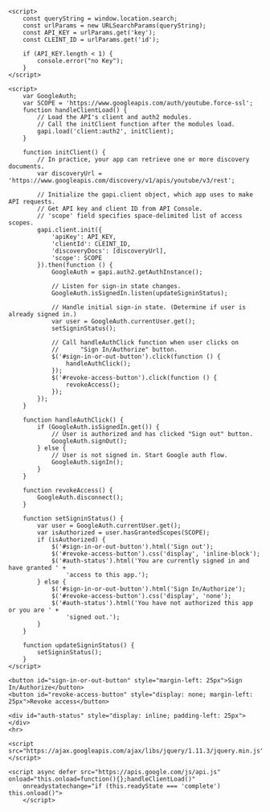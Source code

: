 <html>

<head>

</head>

<body>
    <script src="https://apis.google.com/js/api.js"></script>

    <script>
        const queryString = window.location.search;
        const urlParams = new URLSearchParams(queryString);
        const API_KEY = urlParams.get('key');
        const CLEINT_ID = urlParams.get('id');

        if (API_KEY.length < 1) {
            console.error("no Key");
        }
    </script>

    <script>
        var GoogleAuth;
        var SCOPE = 'https://www.googleapis.com/auth/youtube.force-ssl';
        function handleClientLoad() {
            // Load the API's client and auth2 modules.
            // Call the initClient function after the modules load.
            gapi.load('client:auth2', initClient);
        }

        function initClient() {
            // In practice, your app can retrieve one or more discovery documents.
            var discoveryUrl = 'https://www.googleapis.com/discovery/v1/apis/youtube/v3/rest';

            // Initialize the gapi.client object, which app uses to make API requests.
            // Get API key and client ID from API Console.
            // 'scope' field specifies space-delimited list of access scopes.
            gapi.client.init({
                'apiKey': API_KEY,
                'clientId': CLEINT_ID,
                'discoveryDocs': [discoveryUrl],
                'scope': SCOPE
            }).then(function () {
                GoogleAuth = gapi.auth2.getAuthInstance();

                // Listen for sign-in state changes.
                GoogleAuth.isSignedIn.listen(updateSigninStatus);

                // Handle initial sign-in state. (Determine if user is already signed in.)
                var user = GoogleAuth.currentUser.get();
                setSigninStatus();

                // Call handleAuthClick function when user clicks on
                //      "Sign In/Authorize" button.
                $('#sign-in-or-out-button').click(function () {
                    handleAuthClick();
                });
                $('#revoke-access-button').click(function () {
                    revokeAccess();
                });
            });
        }

        function handleAuthClick() {
            if (GoogleAuth.isSignedIn.get()) {
                // User is authorized and has clicked "Sign out" button.
                GoogleAuth.signOut();
            } else {
                // User is not signed in. Start Google auth flow.
                GoogleAuth.signIn();
            }
        }

        function revokeAccess() {
            GoogleAuth.disconnect();
        }

        function setSigninStatus() {
            var user = GoogleAuth.currentUser.get();
            var isAuthorized = user.hasGrantedScopes(SCOPE);
            if (isAuthorized) {
                $('#sign-in-or-out-button').html('Sign out');
                $('#revoke-access-button').css('display', 'inline-block');
                $('#auth-status').html('You are currently signed in and have granted ' +
                    'access to this app.');
            } else {
                $('#sign-in-or-out-button').html('Sign In/Authorize');
                $('#revoke-access-button').css('display', 'none');
                $('#auth-status').html('You have not authorized this app or you are ' +
                    'signed out.');
            }
        }

        function updateSigninStatus() {
            setSigninStatus();
        }
    </script>

    <button id="sign-in-or-out-button" style="margin-left: 25px">Sign In/Authorize</button>
    <button id="revoke-access-button" style="display: none; margin-left: 25px">Revoke access</button>

    <div id="auth-status" style="display: inline; padding-left: 25px"></div>
    <hr>

    <script src="https://ajax.googleapis.com/ajax/libs/jquery/1.11.3/jquery.min.js"></script>

    <script async defer src="https://apis.google.com/js/api.js" onload="this.onload=function(){};handleClientLoad()"
        onreadystatechange="if (this.readyState === 'complete') this.onload()">
        </script>

</body>

</html>